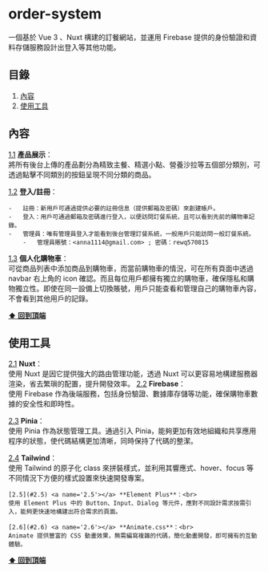 # order-system

一個基於 Vue 3 、Nuxt 構建的訂餐網站，並運用 Firebase 提供的身份驗證和資料存儲服務設計出登入等其他功能。

<a name="table-of-contents"></a>

## 目錄

1. [內容](#content)
1. [使用工具](#resources)

<a name="content"></a>

## 內容

[1.1](#1.1) <a name='1.1'></a> **產品展示**：<br>
將所有後台上傳的產品劃分為精致主餐、精選小點、營養沙拉等五個部分類別，可透過點擊不同類別的按鈕呈現不同分類的商品。

[1.2](#1.2) <a name='1.2'></a> **登入/註冊**：<br>

    -   註冊：新用戶可通過提供必要的註冊信息（提供郵箱及密碼）來創建帳戶。
    -   登入：用戶可通過郵箱及密碼進行登入，以便訪問訂餐系統，且可以看到先前的購物車記錄。
    -   管理員：唯有管理員登入才能看到後台管理訂餐系統，一般用戶只能訪問一般訂餐系統。
        -   管理員賬號：<anna1114@gmail.com> ; 密碼：rewq570815

[1.3](#1.3) <a name='1.3'></a> **個人化購物車**：<br>
可從商品列表中添加商品到購物車，而當前購物車的情況，可在所有頁面中透過 navbar 右上角的 icon 確認。而且每位用戶都擁有獨立的購物車，確保隱私和購物獨立性。即使在同一設備上切換賬號，用戶只能查看和管理自己的購物車內容，不會看到其他用戶的記錄。

**[⬆ 回到頂端](#table-of-contents)**

<a name="resources"></a>

## 使用工具

[2.1](#2.1) <a name='2.1'></a> **Nuxt**：<br>
使用 Nuxt 是因它提供強大的路由管理功能，透過 Nuxt 可以更容易地構建服務器渲染，省去繁瑣的配置，提升開發效率。
[2.2](#2.2) <a name='2.2'></a> **Firebase**：<br>
使用 Firebase 作為後端服務，包括身份驗證、數據庫存儲等功能，確保購物車數據的安全性和即時性。

[2.3](#2.3) <a name='2.3'></a> **Pinia**：<br>
使用 Pinia 作為狀態管理工具。通過引入 Pinia，能夠更加有效地組織和共享應用程序的狀態，使代碼結構更加清晰，同時保持了代碼的整潔。

[2.4](#2.4) <a name='2.4'></a> **Tailwind**：<br>
使用 Tailwind 的原子化 class 來拼裝樣式，並利用其響應式、hover、focus 等不同情況下方便的樣式設置來快速開發專案。

    [2.5](#2.5) <a name='2.5'></a> **Element Plus**：<br>
    使用 Element Plus 中的 Button、Input、Dialog 等元件，應對不同設計需求按需引入，能夠更快速地構建出符合需求的頁面。

    [2.6](#2.6) <a name='2.6'></a> **Animate.css**：<br>
    Animate 提供豐富的 CSS 動畫效果，無需編寫複雜的代碼，簡化動畫開發，即可擁有的互動體驗。

**[⬆ 回到頂端](#table-of-contents)**
